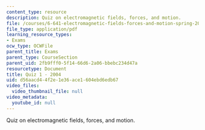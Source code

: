 ```yaml
---
content_type: resource
description: Quiz on electromagnetic fields, forces, and motion.
file: /courses/6-641-electromagnetic-fields-forces-and-motion-spring-2005/d56aacd44f2e1e36ace1604ebd6edb67_quiz1_so4.pdf
file_type: application/pdf
learning_resource_types:
- Exams
ocw_type: OCWFile
parent_title: Exams
parent_type: CourseSection
parent_uid: 2fb9fff0-5f14-66d6-2a06-bbebc234d47a
resourcetype: Document
title: Quiz 1 - 2004
uid: d56aacd4-4f2e-1e36-ace1-604ebd6edb67
video_files:
  video_thumbnail_file: null
video_metadata:
  youtube_id: null
---
```

Quiz on electromagnetic fields, forces, and motion.

